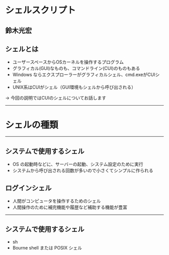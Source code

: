 # シェルスクリプト

鈴木光宏
---

## シェルとは

* ユーザースペースからOSカーネルを操作するプログラム
* グラフィカル(GUI)なものも、コマンドライン(CUI)のものもある
 * Windows ならエクスプローラーがグラフィカルシェル、cmd.exeがCUIシェル
 * UNIX系はCUIがシェル（GUI環境もシェルから呼び出される）

→ 今回の説明ではCUIのシェルについてお話します

---
# シェルの種類
---
## システムで使用するシェル

* OS の起動時などに、サーバーの起動、システム設定のために実行
* システムから呼び出される回数が多いので小さくてシンプルに作られる
 
## ログインシェル

* 人間がコンピュータを操作するためのシェル
* 人間操作のために補完機能や履歴など補助する機能が豊富

---
## システムで使用するシェル

* sh
 * Bourne shell または POSIX シェル
